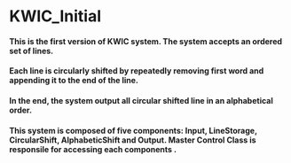 # KWIC_Initial

#### This is the first version of KWIC system. The system accepts an ordered set of lines. 
#### Each line is circularly shifted by repeatedly removing first word and appending it to the end of the line. 
#### In the end, the system output all circular shifted line in an alphabetical order.

#### This system is composed of five components: Input, LineStorage, CircularShift, AlphabeticShift and Output. Master Control Class is responsile for accessing each components .

